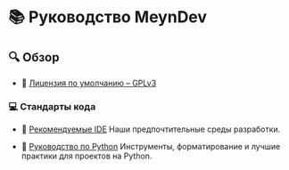 # 📚 Руководство MeynDev

## 🔍 Обзор

- 📄 [Лицензия по умолчанию – GPLv3](./LICENSE)

### 💻 Стандарты кода

- 🧠 [Рекомендуемые IDE](ides.md)
  Наши предпочтительные среды разработки.

- 🐍 [Руководство по Python](./python/main.md)
  Инструменты, форматирование и лучшие практики для проектов на Python.
